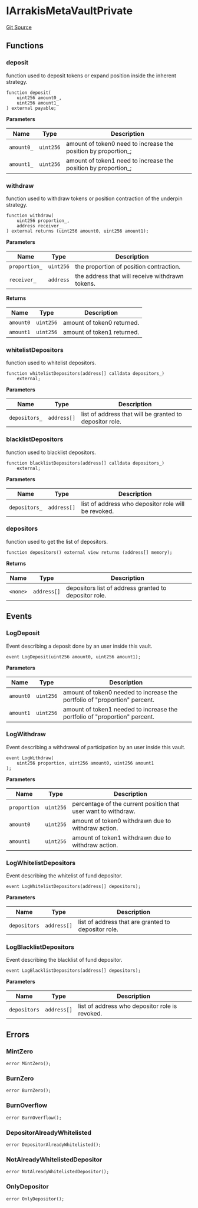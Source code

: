 # IArrakisMetaVaultPrivate
[Git Source](https://github.com/ArrakisFinance/arrakis-modular/blob/4485c572ded3a830c181fa38ceaac13efe8eb7f1/src/interfaces/IArrakisMetaVaultPrivate.sol)


## Functions
### deposit

function used to deposit tokens or expand position inside the
inherent strategy.


```solidity
function deposit(
    uint256 amount0_,
    uint256 amount1_
) external payable;
```
**Parameters**

|Name|Type|Description|
|----|----|-----------|
|`amount0_`|`uint256`|amount of token0 need to increase the position by proportion_;|
|`amount1_`|`uint256`|amount of token1 need to increase the position by proportion_;|


### withdraw

function used to withdraw tokens or position contraction of the
underpin strategy.


```solidity
function withdraw(
    uint256 proportion_,
    address receiver_
) external returns (uint256 amount0, uint256 amount1);
```
**Parameters**

|Name|Type|Description|
|----|----|-----------|
|`proportion_`|`uint256`|the proportion of position contraction.|
|`receiver_`|`address`|the address that will receive withdrawn tokens.|

**Returns**

|Name|Type|Description|
|----|----|-----------|
|`amount0`|`uint256`|amount of token0 returned.|
|`amount1`|`uint256`|amount of token1 returned.|


### whitelistDepositors

function used to whitelist depositors.


```solidity
function whitelistDepositors(address[] calldata depositors_)
    external;
```
**Parameters**

|Name|Type|Description|
|----|----|-----------|
|`depositors_`|`address[]`|list of address that will be granted to depositor role.|


### blacklistDepositors

function used to blacklist depositors.


```solidity
function blacklistDepositors(address[] calldata depositors_)
    external;
```
**Parameters**

|Name|Type|Description|
|----|----|-----------|
|`depositors_`|`address[]`|list of address who depositor role will be revoked.|


### depositors

function used to get the list of depositors.


```solidity
function depositors() external view returns (address[] memory);
```
**Returns**

|Name|Type|Description|
|----|----|-----------|
|`<none>`|`address[]`|depositors list of address granted to depositor role.|


## Events
### LogDeposit
Event describing a deposit done by an user inside this vault.


```solidity
event LogDeposit(uint256 amount0, uint256 amount1);
```

**Parameters**

|Name|Type|Description|
|----|----|-----------|
|`amount0`|`uint256`|amount of token0 needed to increase the portfolio of "proportion" percent.|
|`amount1`|`uint256`|amount of token1 needed to increase the portfolio of "proportion" percent.|

### LogWithdraw
Event describing a withdrawal of participation by an user inside this vault.


```solidity
event LogWithdraw(
    uint256 proportion, uint256 amount0, uint256 amount1
);
```

**Parameters**

|Name|Type|Description|
|----|----|-----------|
|`proportion`|`uint256`|percentage of the current position that user want to withdraw.|
|`amount0`|`uint256`|amount of token0 withdrawn due to withdraw action.|
|`amount1`|`uint256`|amount of token1 withdrawn due to withdraw action.|

### LogWhitelistDepositors
Event describing the whitelist of fund depositor.


```solidity
event LogWhitelistDepositors(address[] depositors);
```

**Parameters**

|Name|Type|Description|
|----|----|-----------|
|`depositors`|`address[]`|list of address that are granted to depositor role.|

### LogBlacklistDepositors
Event describing the blacklist of fund depositor.


```solidity
event LogBlacklistDepositors(address[] depositors);
```

**Parameters**

|Name|Type|Description|
|----|----|-----------|
|`depositors`|`address[]`|list of address who depositor role is revoked.|

## Errors
### MintZero

```solidity
error MintZero();
```

### BurnZero

```solidity
error BurnZero();
```

### BurnOverflow

```solidity
error BurnOverflow();
```

### DepositorAlreadyWhitelisted

```solidity
error DepositorAlreadyWhitelisted();
```

### NotAlreadyWhitelistedDepositor

```solidity
error NotAlreadyWhitelistedDepositor();
```

### OnlyDepositor

```solidity
error OnlyDepositor();
```


